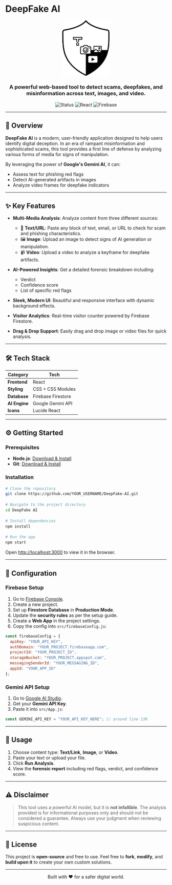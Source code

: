 # DeepFake AI

<p align="center">
  <img src="ai-deepfake-detector/public/logo.png" alt="AI Forensics Detector Logo" width="150"/>
</p>

<h3 align="center">A powerful web-based tool to detect scams, deepfakes, and misinformation across text, images, and video.</h3>

<p align="center">
  <img src="https://img.shields.io/badge/status-active-brightgreen" alt="Status"/>
  <img src="https://img.shields.io/badge/React-18.2.0-blue?logo=react" alt="React"/>
  <img src="https://img.shields.io/badge/Firebase-9.6.11-orange?logo=firebase" alt="Firebase"/>
</p>

---

## 🚀 Overview

**DeepFake AI** is a modern, user-friendly application designed to help users identify digital deception. In an era of rampant misinformation and sophisticated scams, this tool provides a first line of defense by analyzing various forms of media for signs of manipulation. 

By leveraging the power of **Google's Gemini AI**, it can:
- Assess text for phishing red flags  
- Detect AI-generated artifacts in images  
- Analyze video frames for deepfake indicators

---

## ✨ Key Features

- **Multi-Media Analysis**: Analyze content from three different sources:
  - 📝 **Text/URL**: Paste any block of text, email, or URL to check for scam and phishing characteristics.
  - 🖼️ **Image**: Upload an image to detect signs of AI generation or manipulation.
  - 📹 **Video**: Upload a video to analyze a keyframe for deepfake artifacts.

- **AI-Powered Insights**: Get a detailed forensic breakdown including:
  - Verdict
  - Confidence score
  - List of specific red flags

- **Sleek, Modern UI**: Beautiful and responsive interface with dynamic background effects.

- **Visitor Analytics**: Real-time visitor counter powered by Firebase Firestore.

- **Drag & Drop Support**: Easily drag and drop image or video files for quick analysis.

---

## 🛠️ Tech Stack

| Category        | Tech               |
|-----------------|--------------------|
| **Frontend**    | React              |
| **Styling**     | CSS + CSS Modules  |
| **Database**    | Firebase Firestore |
| **AI Engine**   | Google Gemini API  |
| **Icons**       | Lucide React       |

---

## ⚙️ Getting Started

### Prerequisites

- **Node.js**: [Download & Install](https://nodejs.org/)
- **Git**: [Download & Install](https://git-scm.com/)

### Installation

```bash
# Clone the repository
git clone https://github.com/YOUR_USERNAME/DeepFake-AI.git

# Navigate to the project directory
cd DeepFake AI

# Install dependencies
npm install

# Run the app
npm start
```

Open [http://localhost:3000](http://localhost:3000) to view it in the browser.

---

## 🔑 Configuration

### Firebase Setup

1. Go to [Firebase Console](https://console.firebase.google.com/).
2. Create a new project.
3. Set up **Firestore Database** in **Production Mode**.
4. Update the **security rules** as per the setup guide.
5. Create a **Web App** in the project settings.
6. Copy the config into `src/firebaseConfig.js`:

```js
const firebaseConfig = {
  apiKey: "YOUR_API_KEY",
  authDomain: "YOUR_PROJECT.firebaseapp.com",
  projectId: "YOUR_PROJECT_ID",
  storageBucket: "YOUR_PROJECT.appspot.com",
  messagingSenderId: "YOUR_MESSAGING_ID",
  appId: "YOUR_APP_ID"
};
```

### Gemini API Setup

1. Go to [Google AI Studio](https://makersuite.google.com/app).
2. Get your **Gemini API Key**.
3. Paste it into `src/App.js`:

```js
const GEMINI_API_KEY = "YOUR_API_KEY_HERE"; // around line 130
```

---

## 🚦 Usage

1. Choose content type: **Text/Link**, **Image**, or **Video**.
2. Paste your text or upload your file.
3. Click **Run Analysis**.
4. View the **forensic report** including red flags, verdict, and confidence score.

---

## ⚠️ Disclaimer

> This tool uses a powerful AI model, but it is **not infallible**. The analysis provided is for informational purposes only and should not be considered a guarantee. Always use your judgment when reviewing suspicious content.

---

## 📄 License

This project is **open-source** and free to use. Feel free to **fork**, **modify**, and **build upon it** to create your own custom solutions.

---

<p align="center">
  Built with ❤️ for a safer digital world.
</p>

